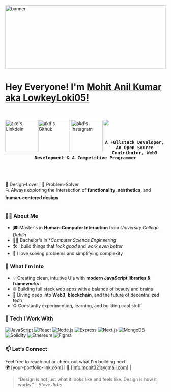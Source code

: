 <img src="" alt="banner" width="100%" height="200">



# Hey Everyone! I'm [Mohit Anil Kumar aka LowkeyLoki05!](https://github.com/Mohitch165)
<br><br>
<a href="https://www.linkedin.com/in/aman-kumar-dewangan-akd13o1/">
  <img align="left" alt="akd's Linkdein" width="100px" src="https://img.shields.io/badge/Linkedin-0A66C2?style=for-the-badge&logo=Linkedin&logoColor=white" />
</a>
<a href="https://github.com/amandewatnitrr">
  <img align="left" alt="akd's Github" width="100px" src="https://img.shields.io/badge/Github-181717?style=for-the-badge&logo=Github&logoColor=white" />
</a>
<a href="https://www.instagram.com/straw_hat_akd/">
  <img align="left" alt="akd's Instagram" width="100px" src="https://img.shields.io/badge/Codepen-000000?style=for-the-badge&logo=codepen&logoColor=white" />
</a>
<a href="https://leetcode.com/u/amandewatnitrr/"  target="_blank">
  <img src="https://img.shields.io/badge/Leetcode-834e33?style=for-the-badge&logo=Leetcode&logoColor=white">
</a>
<br><br>
## <p align="center"><h4 align="center"><samp> A Fullstack Developer, An Open Source Contributor, Web3 Development & A Competitive Programmer </samp></h4></p>
<br><br>

🎨  Design-Lover  |  🧠 Problem-Solver  
🔍 Always exploring the intersection of **functionality**, **aesthetics**, and **human-centered design**
<br><br>

### 👨‍🎓 About Me

- 🎓 Master's in **Human-Computer Interaction** from *University College Dublin*
- 🧑‍🎓 Bachelor's in **Computer Science Engineering*
- 🛠️ I build things that *look good* and *work even better*
- 🧩 I love solving problems and simplifying complexity

### 🚀 What I'm Into

- 💡 Creating clean, intuitive UIs with **modern JavaScript libraries & frameworks**
- 🌐 Building full stack web apps with a balance of beauty and brains
- 🔗 Diving deep into **Web3**, **blockchain**, and the future of decentralized tech
- ⚙️ Constantly experimenting, learning, and building cool stuff

### 🧰 Tech I Work With

![JavaScript](https://img.shields.io/badge/-JavaScript-F7DF1E?style=flat&logo=javascript&logoColor=000)
![React](https://img.shields.io/badge/-React-61DAFB?style=flat&logo=react&logoColor=000)
![Node.js](https://img.shields.io/badge/-Node.js-339933?style=flat&logo=node.js&logoColor=fff)
![Express](https://img.shields.io/badge/-Express-000000?style=flat&logo=express&logoColor=fff)
![Next.js](https://img.shields.io/badge/-Next.js-000?style=flat&logo=next.js)
![MongoDB](https://img.shields.io/badge/-MongoDB-47A248?style=flat&logo=mongodb&logoColor=fff)
![Solidity](https://img.shields.io/badge/-Solidity-363636?style=flat&logo=solidity&logoColor=fff)
![Ethereum](https://img.shields.io/badge/-Ethereum-3C3C3D?style=flat&logo=ethereum&logoColor=fff)
![Figma](https://img.shields.io/badge/-Figma-F24E1E?style=flat&logo=figma&logoColor=fff)

### 📫 Let’s Connect

Feel free to reach out or check out what I'm building next!  
🌍 [your-portfolio-link.com] | 💌 [info.mohit321@gmail.com] |

> “Design is not just what it looks like and feels like. Design is how it works.” – *Steve Jobs*
